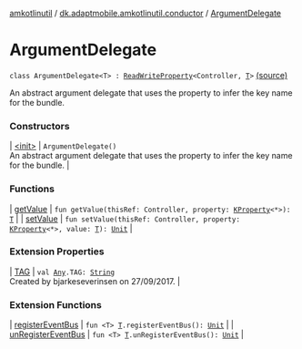 [amkotlinutil](../../index.md) / [dk.adaptmobile.amkotlinutil.conductor](../index.md) / [ArgumentDelegate](./index.md)

# ArgumentDelegate

`class ArgumentDelegate<T> : `[`ReadWriteProperty`](https://kotlinlang.org/api/latest/jvm/stdlib/kotlin.properties/-read-write-property/index.html)`<Controller, `[`T`](index.md#T)`>` [(source)](https://github.com/adaptmobile-organization/amkotlinutil/tree/master/amkotlinutil/amkotlinutil/src/main/java/dk/adaptmobile/amkotlinutil/conductor/ArgumentDelegate.kt#L12)

An abstract argument delegate that uses the property to infer the key name for the bundle.

### Constructors

| [&lt;init&gt;](-init-.md) | `ArgumentDelegate()`<br>An abstract argument delegate that uses the property to infer the key name for the bundle. |

### Functions

| [getValue](get-value.md) | `fun getValue(thisRef: Controller, property: `[`KProperty`](https://kotlinlang.org/api/latest/jvm/stdlib/kotlin.reflect/-k-property/index.html)`<*>): `[`T`](index.md#T) |
| [setValue](set-value.md) | `fun setValue(thisRef: Controller, property: `[`KProperty`](https://kotlinlang.org/api/latest/jvm/stdlib/kotlin.reflect/-k-property/index.html)`<*>, value: `[`T`](index.md#T)`): `[`Unit`](https://kotlinlang.org/api/latest/jvm/stdlib/kotlin/-unit/index.html) |

### Extension Properties

| [TAG](../../dk.adaptmobile.amkotlinutil.extensions/kotlin.-any/-t-a-g.md) | `val `[`Any`](https://kotlinlang.org/api/latest/jvm/stdlib/kotlin/-any/index.html)`.TAG: `[`String`](https://kotlinlang.org/api/latest/jvm/stdlib/kotlin/-string/index.html)<br>Created by bjarkeseverinsen on 27/09/2017. |

### Extension Functions

| [registerEventBus](../../dk.adaptmobile.amkotlinutil.extensions/register-event-bus.md) | `fun <T> `[`T`](../../dk.adaptmobile.amkotlinutil.extensions/register-event-bus.md#T)`.registerEventBus(): `[`Unit`](https://kotlinlang.org/api/latest/jvm/stdlib/kotlin/-unit/index.html) |
| [unRegisterEventBus](../../dk.adaptmobile.amkotlinutil.extensions/un-register-event-bus.md) | `fun <T> `[`T`](../../dk.adaptmobile.amkotlinutil.extensions/un-register-event-bus.md#T)`.unRegisterEventBus(): `[`Unit`](https://kotlinlang.org/api/latest/jvm/stdlib/kotlin/-unit/index.html) |

